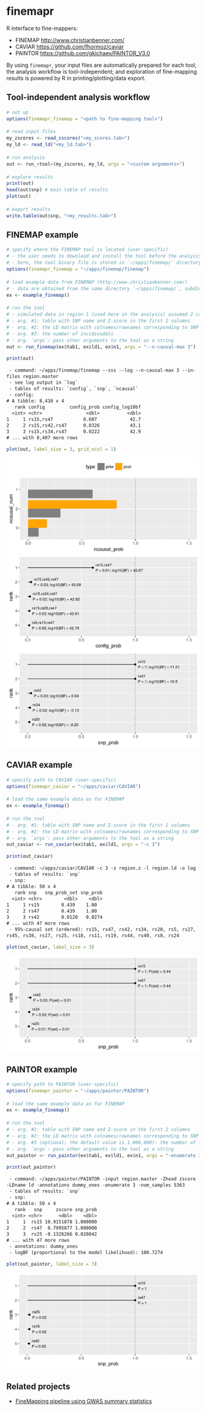 # finemapr

R interface to fine-mappers:

- FINEMAP http://www.christianbenner.com/
- CAVIAR https://github.com/fhormoz/caviar
- PAINTOR https://github.com/gkichaev/PAINTOR_V3.0

By using `finemapr`, your input files are automatically prepared for each tool, the analysis workflow is tool-independent; and exploration of fine-mapping results is powered by R in printing/plotting/data export.

## Tool-independent analysis workflow

```r
# set up
options(finemapr_finemap = "<path to fine-mapping tool>")

# read input files
my_zscores <- read_zscores("<my_scores.tab>")
my_ld <- read_ld("<my_ld.tab>")

# run analysis
out <- run_<tool>(my_zscores, my_ld, args = "<custom arguments>")

# explore results
print(out)
head(out$snp) # main table of results
plot(out)

# export results
write.table(out$snp, "<my_results.tab>")
```

## FINEMAP example

```r
# specify where the FINEMAP tool is located (user-specific)
# - the user needs to download and install the tool before the analysis
# - here, the tool binary file is stored in `~/apps/finemap/` directory
options(finemapr_finemap = "~/apps/finemap/finemap")

# load example data from FINEMAP (http://www.christianbenner.com/)
# - data are obtained from the same directory `~/apps/finemap/`, subdirectory `example`
ex <- example_finemap()

# run the tool
# - simulated data in region 1 (used here in the analysis) assumed 2 causal SNPs
# - arg. #1: table with SNP name and Z-score in the first 2 columns
# - arg. #2: the LD matrix with colnames/rownames corresponding to SNP names
# - arg. #3: the number of invidivudals
# - arg. `args`: pass other arguments to the tool as a string 
out <- run_finemap(ex$tab1, ex$ld1, ex$n1, args = "--n-causal-max 3")
```


```r
print(out)
```

```
 - command: ~/apps/finemap/finemap --sss --log --n-causal-max 3 --in-files region.master 
 - see log output in `log`
 - tables of results: `config`, `snp`, `ncausal`
 - config:
# A tibble: 8,410 x 4
   rank config         config_prob config_log10bf
  <int> <chr>                <dbl>          <dbl>
1     1 rs15,rs47           0.607            42.7
2     2 rs15,rs42,rs47      0.0326           43.1
3     3 rs15,rs34,rs47      0.0222           42.9
# ... with 8,407 more rows
```


```r
plot(out, label_size = 3, grid_ncol = 1)
```

![](misc/rmd/figures/plot_finemap-1.png)


## CAVIAR example

```r
# specify path to CAVIAR (user-specific)
options(finemapr_caviar = "~/apps/caviar/CAVIAR")

# load the same example data as for FINEMAP
ex <- example_finemap()

# run the tool
# - arg. #1: table with SNP name and Z-score in the first 2 columns
# - arg. #2: the LD matrix with colnames/rownames corresponding to SNP names
# - arg. `args`: pass other arguments to the tool as a string 
out_caviar <- run_caviar(ex$tab1, ex$ld1, args = "-c 3")
```


```r
print(out_caviar)
```

```
 - command: ~/apps/caviar/CAVIAR -c 3 -z region.z -l region.ld -o log 
 - tables of results: `snp`
 - snp:
# A tibble: 50 x 4
   rank snp   snp_prob_set snp_prob
  <int> <chr>        <dbl>    <dbl>
1     1 rs15        0.439    1.00  
2     2 rs47        0.439    1.00  
3     3 rs42        0.0120   0.0274
# ... with 47 more rows
 - 95%-causal set (ordered): rs15, rs47, rs42, rs34, rs20, rs5, rs27, rs45, rs38, rs17, rs25, rs18, rs11, rs19, rs44, rs40, rs8, rs24 
```


```r
plot(out_caviar, label_size = 3)
```

![](misc/rmd/figures/plot_caviar-1.png)

## PAINTOR example

```r
# specify path to PAINTOR (user-specific)
options(finemapr_paintor = "~/apps/paintor/PAINTOR")

# load the same example data as for FINEMAP
ex <- example_finemap()

# run the tool
# - arg. #1: table with SNP name and Z-score in the first 2 columns
# - arg. #2: the LD matrix with colnames/rownames corresponding to SNP names
# - arg. #3 (optional; the default value is 1,000,000): the number of invidivudals
# - arg. `args`: pass other arguments to the tool as a string 
out_paintor <- run_paintor(ex$tab1, ex$ld1, ex$n1, args = "-enumerate 3")
```


```r
print(out_paintor)
```

```
 - command: ~/apps/paintor/PAINTOR -input region.master -Zhead zscore -LDname ld -annotations dummy_ones -enumerate 3 -num_samples 5363 
 - tables of results: `snp`
 - snp:
# A tibble: 50 x 4
   rank   snp     zscore snp_prob
  <int> <chr>      <dbl>    <dbl>
1     1  rs15 10.9151878 1.000000
2     2  rs47  8.7995877 1.000000
3     3  rs25 -0.1326266 0.020042
# ... with 47 more rows
 - annotations: dummy_ones 
 - logBF (proportional to the model likelihood): 100.7274 
```


```r
plot(out_paintor, label_size = 3)
```

![](misc/rmd/figures/plot_paintor-1.png)

## Related projects

- [FineMapping pipeline using GWAS summary statistics](https://github.com/jinghuazhao/FM-pipeline)
